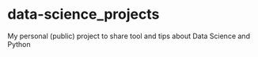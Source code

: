 # data-science_projects
My personal (public) project to share tool and tips about Data Science and Python
